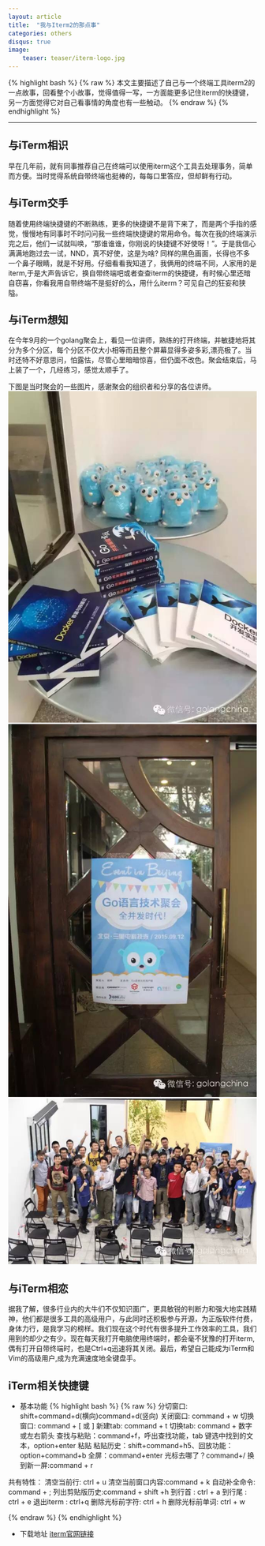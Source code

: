 ```yaml
---
layout: article
title:  "我与Iterm2的那点事"
categories: others
disqus: true
image:
    teaser: teaser/iterm-logo.jpg
---
```


{% highlight bash %}
{% raw %}
本文主要描述了自己与一个终端工具iterm2的一点故事，回看整个小故事，觉得值得一写，一方面能更多记住iterm的快捷键，
另一方面觉得它对自己看事情的角度也有一些触动。
{% endraw %}
{% endhighlight %} 

---

## 与iTerm相识

早在几年前，就有同事推荐自己在终端可以使用iterm这个工具去处理事务，简单而方便。当时觉得系统自带终端也挺棒的，每每口里答应，但却鲜有行动。

## 与iTerm交手

随着使用终端快捷键的不断熟练，更多的快捷键不是背下来了，而是两个手指的感觉，慢慢地有同事时不时问问我一些终端快捷键的常用命令。每次在我的终端演示完之后，他们一试就叫唤，“那谁谁谁，你刚说的快捷键不好使呀！”。于是我信心满满地跑过去一试，NND，真不好使，这是为啥? 同样的黑色画面，长得也不多一个鼻子眼睛，就是不好用。仔细看看我知道了，我俩用的终端不同，人家用的是iterm,于是大声告诉它，换自带终端吧或者查查iterm的快捷键，有时候心里还暗自窃喜，你看我用自带终端不是挺好的么，用什么iterm？可见自己的狂妄和狭隘。

## 与iTerm想知

在今年9月的一个golang聚会上，看见一位讲师，熟练的打开终端，并敏捷地将其分为多个分区，每个分区不仅大小相等而且整个屏幕显得多姿多彩,漂亮极了。当时还特不好意思问，怕露怯，尽管心里暗暗惊喜，但仍面不改色。聚会结束后，马上装了一个，几经练习，感觉太顺手了。

下图是当时聚会的一些图片，感谢聚会的组织者和分享的各位讲师。
![奖品图](../../images/teaser/golang1.jpg "golang小鼠")
![海报](../../images/teaser/golang2.jpg "海报")
![参会图](../../images/teaser/golang3.jpg "参会图")

## 与iTerm相恋

据我了解，很多行业内的大牛们不仅知识面广，更具敏锐的判断力和强大地实践精神，他们都是很多工具的高级用户，与此同时还积极参与开源，为正版软件付费，身体力行，是我学习的榜样。我们现在这个时代有很多提升工作效率的工具，我们用到的却少之有少。现在每天我打开电脑使用终端时，都会毫不犹豫的打开iterm,偶有打开自带终端时，也是Ctrl+q迅速将其关闭。最后，希望自己能成为iTerm和Vim的高级用户,成为充满速度地全键盘手。

## iTerm相关快捷键

- 基本功能
{% highlight bash %}
{% raw %}
分切窗口: shift+command+d(横向)command+d(竖向)
关闭窗口: command + w
切换窗口: command + [ 或 ]
新建tab: command + t
切换tab: command + 数字 或左右箭头
查找与粘贴：command+f，呼出查找功能，tab 键选中找到的文本，option+enter 粘贴
粘贴历史：shift+command+h5、回放功能：option+command+b
全屏：command+enter
光标去哪了？command+/
换到新一屏:command + r

共有特性：
清空当前行: ctrl + u
清空当前窗口内容:command + k
自动补全命令: command + ;
列出剪贴版历史:command + shift +h
到行首 : ctrl + a
到行尾 : ctrl + e
退出iterm : ctrl+q
删除光标前字符: ctrl + h
删除光标前单词: ctrl + w

{% endraw %}
{% endhighlight %}

- 下载地址
[iterm官网链接](http://iterm2.com/)


